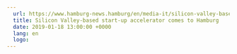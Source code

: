 ```yaml
---
  url: https://www.hamburg-news.hamburg/en/media-it/silicon-valley-based-start-accelerator-comes-hambu/
  title: Silicon Valley-based start-up accelerator comes to Hamburg
  date: 2019-01-18 13:00:00 +0000
  lang: en
  logo:
---
```

